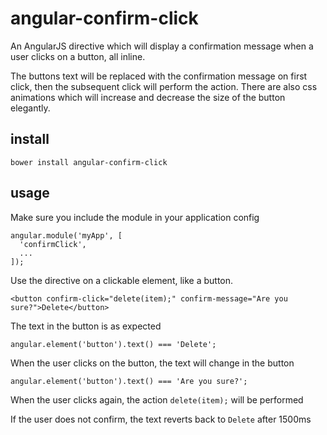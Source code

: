 angular-confirm-click
=====================

An AngularJS directive which will display a confirmation message when a user clicks on a button, all inline.

The buttons text will be replaced with the confirmation message on first click, then the subsequent click will 
perform the action. There are also css animations which will increase and decrease the size of the button elegantly.

install
-------

```
bower install angular-confirm-click
```

usage
-----

Make sure you include the module in your application config

```
angular.module('myApp', [
  'confirmClick',
  ...
]);
```

Use the directive on a clickable element, like a button.

```
<button confirm-click="delete(item);" confirm-message="Are you sure?">Delete</button>
```

The text in the button is as expected
```
angular.element('button').text() === 'Delete';
```

When the user clicks on the button, the text will change in the button

```
angular.element('button').text() === 'Are you sure?';
```

When the user clicks again, the action `delete(item);` will be performed

If the user does not confirm, the text reverts back to `Delete` after 1500ms 
